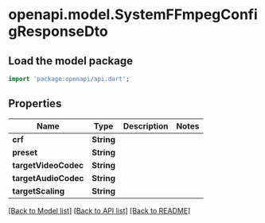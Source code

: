 # openapi.model.SystemFFmpegConfigResponseDto

## Load the model package
```dart
import 'package:openapi/api.dart';
```

## Properties
Name | Type | Description | Notes
------------ | ------------- | ------------- | -------------
**crf** | **String** |  | 
**preset** | **String** |  | 
**targetVideoCodec** | **String** |  | 
**targetAudioCodec** | **String** |  | 
**targetScaling** | **String** |  | 

[[Back to Model list]](../README.md#documentation-for-models) [[Back to API list]](../README.md#documentation-for-api-endpoints) [[Back to README]](../README.md)


